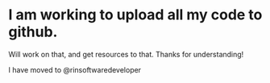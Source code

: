 # I am working to upload all my code to github. 
Will work on that, and get resources to that. Thanks for understanding!

I have moved to @rinsoftwaredeveloper
